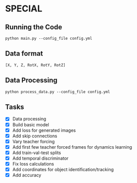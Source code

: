 # SPECIAL
## Running the Code
`python main.py --config_file config.yml`

## Data format
`[X, Y, Z, RotX, RotY, RotZ]`

## Data Processing
`python process_data.py --config_file config.yml`

## Tasks
- [X] Data processing
- [X] Build basic model
- [X] Add loss for generated images
- [X] Add skip connections
- [X] Vary teacher forcing
- [X] Add first few teacher forced frames for dynamics learning
- [X] Add train-val-test splits
- [X] Add temporal discriminator
- [X] Fix loss calculations
- [X] Add coordinates for object identification/tracking
- [X] Add accuracy